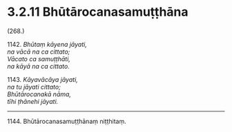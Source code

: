 

# 3.2.11 Bhūtārocanasamuṭṭhāna




(268.)

1142\. _Bhūtaṃ kāyena jāyati,_  
_na vācā na ca cittato;_  
_Vācato ca samuṭṭhāti,_  
_na kāyā na ca cittato._  


1143\. _Kāyavācāya jāyati,_  
_na tu jāyati cittato;_  
_Bhūtārocanakā nāma,_  
_tīhi ṭhānehi jāyati._  


---

1144\. Bhūtārocanasamuṭṭhānaṃ niṭṭhitaṃ.





